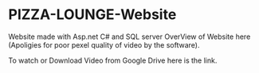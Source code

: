 # PIZZA-LOUNGE-Website
Website made with Asp.net C# and SQL server
OverView of Website here (Apoligies for poor pexel quality of video by the software).

To watch or Download Video from Google Drive here is the link.

